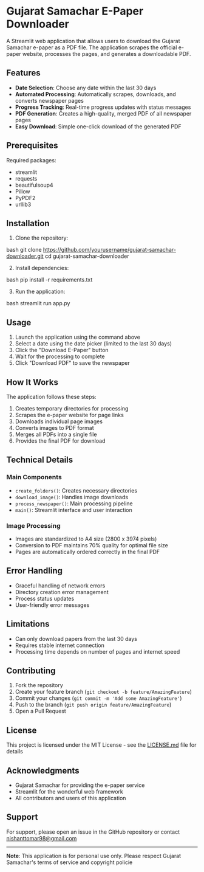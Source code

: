 # Gujarat Samachar E-Paper Downloader

A Streamlit web application that allows users to download the Gujarat Samachar e-paper as a PDF file. The application scrapes the official e-paper website, processes the pages, and generates a downloadable PDF.

## Features

- **Date Selection**: Choose any date within the last 30 days
- **Automated Processing**: Automatically scrapes, downloads, and converts newspaper pages
- **Progress Tracking**: Real-time progress updates with status messages
- **PDF Generation**: Creates a high-quality, merged PDF of all newspaper pages
- **Easy Download**: Simple one-click download of the generated PDF

## Prerequisites

Required packages:
- streamlit
- requests
- beautifulsoup4
- Pillow
- PyPDF2
- urllib3

## Installation

1. Clone the repository:

bash
git clone https://github.com/yourusername/gujarat-samachar-downloader.git
cd gujarat-samachar-downloader

2. Install dependencies:

bash
pip install -r requirements.txt

3. Run the application:

bash
streamlit run app.py

## Usage

1. Launch the application using the command above
2. Select a date using the date picker (limited to the last 30 days)
3. Click the "Download E-Paper" button
4. Wait for the processing to complete
5. Click "Download PDF" to save the newspaper

## How It Works

The application follows these steps:
1. Creates temporary directories for processing
2. Scrapes the e-paper website for page links
3. Downloads individual page images
4. Converts images to PDF format
5. Merges all PDFs into a single file
6. Provides the final PDF for download

## Technical Details

### Main Components

- `create_folders()`: Creates necessary directories
- `download_image()`: Handles image downloads
- `process_newspaper()`: Main processing pipeline
- `main()`: Streamlit interface and user interaction

### Image Processing

- Images are standardized to A4 size (2800 x 3974 pixels)
- Conversion to PDF maintains 70% quality for optimal file size
- Pages are automatically ordered correctly in the final PDF

## Error Handling

- Graceful handling of network errors
- Directory creation error management
- Process status updates
- User-friendly error messages

## Limitations

- Can only download papers from the last 30 days
- Requires stable internet connection
- Processing time depends on number of pages and internet speed

## Contributing

1. Fork the repository
2. Create your feature branch (`git checkout -b feature/AmazingFeature`)
3. Commit your changes (`git commit -m 'Add some AmazingFeature'`)
4. Push to the branch (`git push origin feature/AmazingFeature`)
5. Open a Pull Request

## License

This project is licensed under the MIT License - see the [LICENSE.md](LICENSE.md) file for details

## Acknowledgments

- Gujarat Samachar for providing the e-paper service
- Streamlit for the wonderful web framework
- All contributors and users of this application

## Support

For support, please open an issue in the GitHub repository or contact nishanttomar98@gmail.com

---

**Note**: This application is for personal use only. Please respect Gujarat Samachar's terms of service and copyright policie
